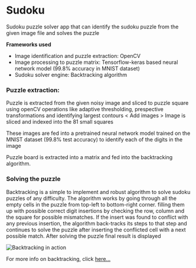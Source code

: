 # Sudoku
Sudoku puzzle solver app that can identify the sudoku puzzle from the given image file and solves the puzzle

**Frameworks used**
* Image identification and puzzle extraction: OpenCV 
* Image processing to puzzle matrix: Tensorflow-keras based neural network model (99.8% accuracy in MNIST dataset)
* Sudoku solver engine: Backtracking algorithm

### Puzzle extraction:
  Puzzle is extracted from the given noisy image and sliced to puzzle square using openCV operations like adaptive thresholding, prespective transformations and identifying largest contours
  < Add images >
  Image is sliced and indexed into the 81 small squares
  
  These images are fed into a pretrained neural network model trained on the MNIST dataset (99.8% test accuracy) to identify each of the digits in the image
  
  Puzzle board is extracted into a matrix and fed into the backtracking algorithm.
  
  ### Solving the puzzle
  Backtracking is a simple to implement and robust algorithm to solve sudoku puzzles of any difficulty. The algorithm works by going through all the empty cells in the puzzle from top-left to bottom-right corner. filling them up with possible correct digit insertions by checking the row, column and the square for possible mismatches. If the insert was found to conflict with any previous insertion, the algorithm back-tracks its steps to that step and continues to solve the puzzle after inserting the conflicted cell with a next possible match. After solving the puzzle final result is displayed
  
![Backtracking in action](https://upload.wikimedia.org/wikipedia/commons/thumb/8/8c/Sudoku_solved_by_bactracking.gif/260px-Sudoku_solved_by_bactracking.gif)
 
 For more info on backtracking, click [here...](https://en.wikipedia.org/wiki/Sudoku_solving_algorithms)
